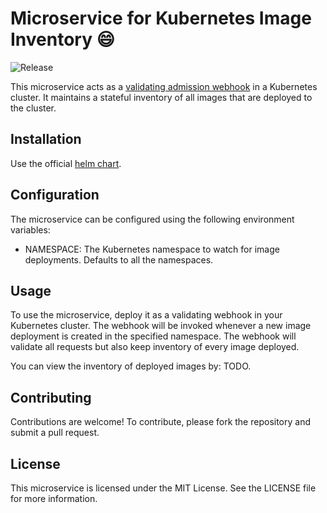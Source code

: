 # Microservice for Kubernetes Image Inventory :smile:

![Release](https://github.com/ImperialOps/airgap-webhook/workflows/release/badge.svg?branch=main)

This microservice acts as a [validating admission webhook](https://kubernetes.io/docs/reference/access-authn-authz/admission-controllers/) in a Kubernetes cluster. It maintains a stateful inventory of all images that are deployed to the cluster.

## Installation

Use the official [helm chart](https://github.com/ImperialOps/helm-charts).

## Configuration

The microservice can be configured using the following environment variables:

- NAMESPACE: The Kubernetes namespace to watch for image deployments. Defaults to all the namespaces.

## Usage

To use the microservice, deploy it as a validating webhook in your Kubernetes cluster. The webhook will be invoked whenever a new image deployment is created in the specified namespace. The webhook will validate all requests but also keep inventory of every image deployed.

You can view the inventory of deployed images by: TODO.

## Contributing

Contributions are welcome! To contribute, please fork the repository and submit a pull request.

## License

This microservice is licensed under the MIT License. See the LICENSE file for more information.
